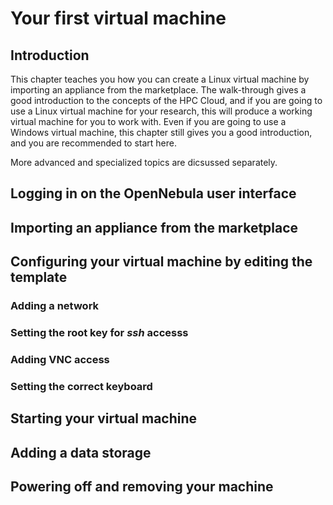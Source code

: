 # Your first virtual machine

## Introduction

This chapter teaches you how you can create a Linux virtual machine by
importing an appliance from the marketplace. The walk-through gives a
good introduction to the concepts of the HPC Cloud, and if you are going
to use a Linux virtual machine for your research, this will produce a
working virtual machine for you to work with. Even if you are going to
use a Windows virtual machine, this chapter still gives you a good
introduction, and you are recommended to start here.

More advanced and specialized topics are dicsussed separately.


## Logging in on the OpenNebula user interface


## Importing an appliance from the marketplace


## Configuring your virtual machine by editing the template


### Adding a network
 
### Setting the root key for *ssh* accesss

### Adding VNC access

### Setting the correct keyboard


## Starting your virtual machine


## Adding a data storage


## Powering off and removing your machine



